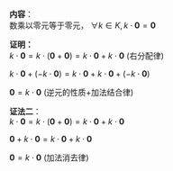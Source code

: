 **内容**：  
数乘以零元等于零元， $\forall k\in K, k\cdot\mathbf{0}=\mathbf{0}$  
  
**证明：**  
 $k\cdot\mathbf{0}  
=k\cdot(\mathbf{0}+\mathbf{0})  
=k\cdot\mathbf{0}+k\cdot\mathbf{0}$ (右分配律)  
  
 $k\cdot\mathbf{0}+(-k\cdot\mathbf{0})  
=k\cdot\mathbf{0}  
+k\cdot\mathbf{0}+(-k\cdot\mathbf{0})$  
  
 $\mathbf{0}=k\cdot\mathbf{0}$ (逆元的性质+加法结合律)  
  
**证法二**：  
 $k\cdot\mathbf{0}  
=k\cdot(\mathbf{0}+\mathbf{0})  
=k\cdot\mathbf{0}+k\cdot\mathbf{0}$  
  
 $\mathbf{0}+k\cdot\mathbf{0}=k\cdot\mathbf{0}+k\cdot\mathbf{0}$  
  
 $\mathbf{0}=k\cdot\mathbf{0}$  (加法消去律)  

